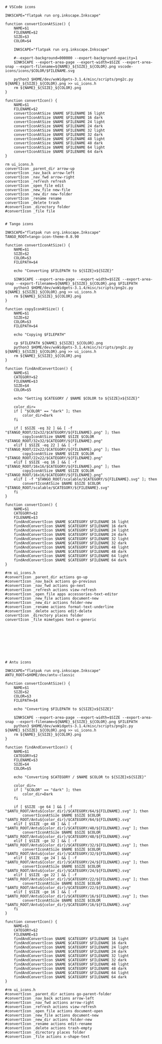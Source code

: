     # VSCode icons

    INKSCAPE="flatpak run org.inkscape.Inkscape"

    function convertIconAtSize() {
        NAME=$1
        FILENAME=$2
        SIZE=$3
        COLOR=$4

        INKSCAPE="flatpak run org.inkscape.Inkscape"

        #--export-background=000000 --export-background-opacity=1 
        $INKSCAPE --export-area-page --export-width=$SIZE --export-area-snap --export-filename=${NAME}_${SIZE}_${COLOR}.png vscode-icons/icons/$COLOR/$FILENAME.svg

        python3 $HOME/dev/wxWidgets-3.1.4/misc/scripts/png2c.py ${NAME}_${SIZE}_${COLOR}.png >> ui_icons.h
        rm ${NAME}_${SIZE}_${COLOR}.png
    }

    function convertIcon() {
        NAME=$1
        FILENAME=$2
        convertIconAtSize $NAME $FILENAME 16 light
        convertIconAtSize $NAME $FILENAME 16 dark
        convertIconAtSize $NAME $FILENAME 24 light
        convertIconAtSize $NAME $FILENAME 24 dark
        convertIconAtSize $NAME $FILENAME 32 light
        convertIconAtSize $NAME $FILENAME 32 dark
        convertIconAtSize $NAME $FILENAME 48 light
        convertIconAtSize $NAME $FILENAME 48 dark
        convertIconAtSize $NAME $FILENAME 64 light
        convertIconAtSize $NAME $FILENAME 64 dark
    }

    rm ui_icons.h
    convertIcon _parent_dir arrow-up
    convertIcon _nav_back arrow-left
    convertIcon _nav_fwd arrow-right
    convertIcon _refresh refresh
    convertIcon _open_file edit
    convertIcon _new_file new-file
    convertIcon _new_dir new-folder
    convertIcon _rename rename
    convertIcon _delete trash
    #convertIcon _directory folder
    #convertIcon _file file


    # Tango icons

    INKSCAPE="flatpak run org.inkscape.Inkscape"
    TANGO_ROOT=tango-icon-theme-0.8.90

    function convertIconAtSize() {
        NAME=$1
        SIZE=$2
        COLOR=$3
        FILEPATH=$4

        echo "Converting $FILEPATH to ${SIZE}x${SIZE}"

        $INKSCAPE --export-area-page --export-width=$SIZE --export-area-snap --export-filename=${NAME}_${SIZE}_${COLOR}.png $FILEPATH
        python3 $HOME/dev/wxWidgets-3.1.4/misc/scripts/png2c.py ${NAME}_${SIZE}_${COLOR}.png >> ui_icons.h
        rm ${NAME}_${SIZE}_${COLOR}.png
    }

    function copyIconAtSize() {
        NAME=$1
        SIZE=$2
        COLOR=$3
        FILEPATH=$4

        echo "Copying $FILEPATH"

        cp $FILEPATH ${NAME}_${SIZE}_${COLOR}.png
        python3 $HOME/dev/wxWidgets-3.1.4/misc/scripts/png2c.py ${NAME}_${SIZE}_${COLOR}.png >> ui_icons.h
        rm ${NAME}_${SIZE}_${COLOR}.png
    }

    function findAndConvertIcon() {
        NAME=$1
        CATEGORY=$2
        FILENAME=$3
        SIZE=$4
        COLOR=$5

        echo "Getting $CATEGORY / $NAME $COLOR to ${SIZE}x${SIZE}"

        color_dir=
        if [ "$COLOR" == "dark" ]; then
            color_dir=Dark
        fi

        if [ $SIZE -eq 32 ] && [ -f "$TANGO_ROOT/32x32/$CATEGORY/${FILENAME}.png" ]; then
            copyIconAtSize $NAME $SIZE $COLOR "$TANGO_ROOT/32x32/$CATEGORY/${FILENAME}.png"
        elif [ $SIZE -eq 22 ] && [ -f "$TANGO_ROOT/22x22/$CATEGORY/${FILENAME}.png" ]; then
            copyIconAtSize $NAME $SIZE $COLOR "$TANGO_ROOT/22x22/$CATEGORY/${FILENAME}.png"
        elif [ $SIZE -eq 16 ] && [ -f "$TANGO_ROOT/16x16/$CATEGORY/${FILENAME}.png" ]; then
            copyIconAtSize $NAME $SIZE $COLOR "$TANGO_ROOT/16x16/$CATEGORY/${FILENAME}.png"
        elif [ -f "$TANGO_ROOT/scalable/$CATEGORY/${FILENAME}.svg" ]; then
            convertIconAtSize $NAME $SIZE $COLOR "$TANGO_ROOT/scalable/$CATEGORY/${FILENAME}.svg"
        fi
    }

    function convertIcon() {
        NAME=$1
        CATEGORY=$2
        FILENAME=$3
        findAndConvertIcon $NAME $CATEGORY $FILENAME 16 light
        findAndConvertIcon $NAME $CATEGORY $FILENAME 16 dark
        findAndConvertIcon $NAME $CATEGORY $FILENAME 24 light
        findAndConvertIcon $NAME $CATEGORY $FILENAME 24 dark
        findAndConvertIcon $NAME $CATEGORY $FILENAME 32 light
        findAndConvertIcon $NAME $CATEGORY $FILENAME 32 dark
        findAndConvertIcon $NAME $CATEGORY $FILENAME 48 light
        findAndConvertIcon $NAME $CATEGORY $FILENAME 48 dark
        findAndConvertIcon $NAME $CATEGORY $FILENAME 64 light
        findAndConvertIcon $NAME $CATEGORY $FILENAME 64 dark
    }

    #rm ui_icons.h
    #convertIcon _parent_dir actions go-up
    #convertIcon _nav_back actions go-previous
    #convertIcon _nav_fwd actions go-next
    #convertIcon _refresh actions view-refresh
    #convertIcon _open_file apps accessories-text-editor
    #convertIcon _new_file actions document-new
    #convertIcon _new_dir actions folder-new
    #convertIcon _rename actions format-text-underline
    #convertIcon _delete actions edit-delete
    convertIcon _directory places folder
    convertIcon _file mimetypes text-x-generic









    # Antu icons

    INKSCAPE="flatpak run org.inkscape.Inkscape"
    ANTU_ROOT=$HOME/dev/antu-classic

    function convertIconAtSize() {
        NAME=$1
        SIZE=$2
        COLOR=$3
        FILEPATH=$4

        echo "Converting $FILEPATH to ${SIZE}x${SIZE}"

        $INKSCAPE --export-area-page --export-width=$SIZE --export-area-snap --export-filename=${NAME}_${SIZE}_${COLOR}.png $FILEPATH
        python3 $HOME/dev/wxWidgets-3.1.4/misc/scripts/png2c.py ${NAME}_${SIZE}_${COLOR}.png >> ui_icons.h
        rm ${NAME}_${SIZE}_${COLOR}.png
    }

    function findAndConvertIcon() {
        NAME=$1
        CATEGORY=$2
        FILENAME=$3
        SIZE=$4
        COLOR=$5

        echo "Converting $CATEGORY / $NAME $COLOR to ${SIZE}x${SIZE}"

        color_dir=
        if [ "$COLOR" == "dark" ]; then
            color_dir=Dark
        fi

        if [ $SIZE -ge 64 ] && [ -f "$ANTU_ROOT/Antu${color_dir}/$CATEGORY/64/${FILENAME}.svg" ]; then
            convertIconAtSize $NAME $SIZE $COLOR "$ANTU_ROOT/Antu${color_dir}/$CATEGORY/64/${FILENAME}.svg"
        elif [ $SIZE -ge 48 ] && [ -f "$ANTU_ROOT/Antu${color_dir}/$CATEGORY/48/${FILENAME}.svg" ]; then
            convertIconAtSize $NAME $SIZE $COLOR "$ANTU_ROOT/Antu${color_dir}/$CATEGORY/48/${FILENAME}.svg"
        elif [ $SIZE -ge 32 ] && [ -f "$ANTU_ROOT/Antu${color_dir}/$CATEGORY/32/${FILENAME}.svg" ]; then
            convertIconAtSize $NAME $SIZE $COLOR "$ANTU_ROOT/Antu${color_dir}/$CATEGORY/32/${FILENAME}.svg"
        elif [ $SIZE -ge 24 ] && [ -f "$ANTU_ROOT/Antu${color_dir}/$CATEGORY/24/${FILENAME}.svg" ]; then
            convertIconAtSize $NAME $SIZE $COLOR "$ANTU_ROOT/Antu${color_dir}/$CATEGORY/24/${FILENAME}.svg"
        elif [ $SIZE -ge 22 ] && [ -f "$ANTU_ROOT/Antu${color_dir}/$CATEGORY/22/${FILENAME}.svg" ]; then
            convertIconAtSize $NAME $SIZE $COLOR "$ANTU_ROOT/Antu${color_dir}/$CATEGORY/22/${FILENAME}.svg"
        elif [ $SIZE -ge 16 ] && [ -f "$ANTU_ROOT/Antu${color_dir}/$CATEGORY/16/${FILENAME}.svg" ]; then
            convertIconAtSize $NAME $SIZE $COLOR "$ANTU_ROOT/Antu${color_dir}/$CATEGORY/16/${FILENAME}.svg"
        fi
    }

    function convertIcon() {
        NAME=$1
        CATEGORY=$2
        FILENAME=$3
        findAndConvertIcon $NAME $CATEGORY $FILENAME 16 light
        findAndConvertIcon $NAME $CATEGORY $FILENAME 16 dark
        findAndConvertIcon $NAME $CATEGORY $FILENAME 24 light
        findAndConvertIcon $NAME $CATEGORY $FILENAME 24 dark
        findAndConvertIcon $NAME $CATEGORY $FILENAME 32 light
        findAndConvertIcon $NAME $CATEGORY $FILENAME 32 dark
        findAndConvertIcon $NAME $CATEGORY $FILENAME 48 light
        findAndConvertIcon $NAME $CATEGORY $FILENAME 48 dark
        findAndConvertIcon $NAME $CATEGORY $FILENAME 64 light
        findAndConvertIcon $NAME $CATEGORY $FILENAME 64 dark
    }

    #rm ui_icons.h
    #convertIcon _parent_dir actions go-parent-folder
    #convertIcon _nav_back actions arrow-left
    #convertIcon _nav_fwd actions arrow-right
    #convertIcon _refresh actions view-refresh
    #convertIcon _open_file actions document-open
    #convertIcon _new_file actions document-new
    #convertIcon _new_dir actions folder-new
    #convertIcon _rename actions edit-rename
    #convertIcon _delete actions trash-empty
    #convertIcon _directory places folder
    #convertIcon _file actions x-shape-text



